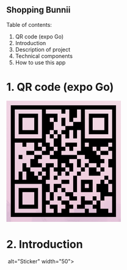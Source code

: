 ## Shopping Bunnii
Table of contents:
1. QR code (expo Go)
2. Introduction
3. Description of project
4. Technical components
5. How to use this app


# 1. QR code (expo Go)

<p align="left">
  <img src="QR%20-%20shopping%20bunnii.png" alt="QR code" width="300">
</p>


# 2. Introduction
<p align="left">
  <img src"sticker.jpg> alt="Sticker" width="50">
</p>